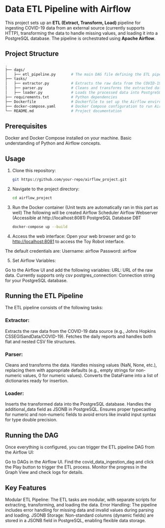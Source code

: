 # Data ETL Pipeline with Airflow

This project sets up an **ETL (Extract, Transform, Load)** pipeline for ingesting COVID-19 data from an external source (currently supports HTTP), transforming the data to handle missing values, and loading it into a PostgreSQL database. The pipeline is orchestrated using **Apache Airflow**.

## Project Structure

```bash
.
├── dags/
│   ├── etl_pipeline.py       # The main DAG file defining the ETL pipeline
├── tasks/
│   ├── extractor.py          # Extracts the raw data from the COVID-19 data source
│   ├── parser.py             # Cleans and transforms the extracted data
│   ├── loader.py             # Loads the processed data into PostgreSQL
├── requirements.txt          # Python dependencies
├── Dockerfile                # Dockerfile to set up the Airflow environment
├── docker-compose.yaml       # Docker Compose configuration to run Airflow, PostgreSQL, and DBT
└── README.md                 # Project documentation
```

## Prerequisites
Docker and Docker Compose installed on your machine.
Basic understanding of Python and Airflow concepts.

## Usage
1. Clone this repository:
    ```sh
    git https://github.com/your-repo/airflow_project.git
    ```

2. Navigate to the project directory:
    ```sh
    cd airflow_project
    ```

3. Run the Docker container (Unit tests are automatically ran in this part as well)
    The following will be created
    Airflow Scheduler
    Airflow Webserver (Accessible at http://localhost:8081)
    PostgreSQL Database
    DBT

    ```sh
    docker-compose up --build
    ```

4. Access the web interface:
    Open your web browser and go to [http://localhost:8081](http://localhost:8081) to access the Toy Robot interface.

The default credentials are:
Username: airflow
Password: airflow

5. Set Airflow Variables:

Go to the Airflow UI and add the following variables:
URL: URL of the raw data. Currently supports only csv 
postgres_connection: Connection string for your PostgreSQL database.

## Running the ETL Pipeline
The ETL pipeline consists of the following tasks:

### Extractor:
Extracts the raw data from the COVID-19 data source (e.g., Johns Hopkins CSSEGISandData/COVID-19).
Fetches the daily reports and handles both flat and nested CSV file structures.

### Parser:
Cleans and transforms the data.
Handles missing values (NaN, None, etc.), replacing them with appropriate defaults (e.g., empty strings for non-numeric values, 0 for numeric values).
Converts the DataFrame into a list of dictionaries ready for insertion.

### Loader:
Inserts the transformed data into the PostgreSQL database.
Handles the additional_data field as JSONB in PostgreSQL.
Ensures proper typecasting for numeric and non-numeric fields to avoid errors like invalid input syntax for type double precision.

## Running the DAG
Once everything is configured, you can trigger the ETL pipeline DAG from the Airflow UI:

Go to DAGs in the Airflow UI.
Find the covid_data_ingestion_dag and click the Play button to trigger the ETL process.
Monitor the progress in the Graph View and check logs for details.

## Key Features
Modular ETL Pipeline: The ETL tasks are modular, with separate scripts for extracting, transforming, and loading the data.
Error Handling: The pipeline includes error handling for missing data and invalid values during parsing and loading.
JSONB Storage: Non-standard columns (dynamic fields) are stored in a JSONB field in PostgreSQL, enabling flexible data storage.
